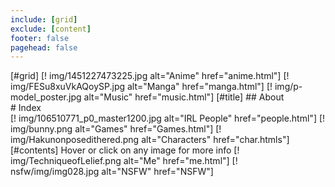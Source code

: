 ```yaml
---
include: [grid]
exclude: [content]
footer: false
pagehead: false
---
```


[#grid]
    [! img/1451227473225.jpg alt="Anime" href="anime.html"]
    [! img/FESu8xuVkAQoySP.jpg alt="Manga" href="manga.html"]
    [! img/p-model_poster.jpg alt="Music" href="music.html"]
    [#title]
            ## About  
            # Index  
    [! img/106510771_p0_master1200.jpg alt="IRL People" href="people.html"]
    [! img/bunny.png alt="Games" href="Games.html"]
    [! img/Hakunonposedithered.png alt="Characters" href="char.htmls"]
    [#contents]
            Hover or click on any image for more info
    [! img/TechniqueofLelief.png alt="Me" href="me.html"]
    [! nsfw/img/img028.jpg alt="NSFW" href="NSFW"]